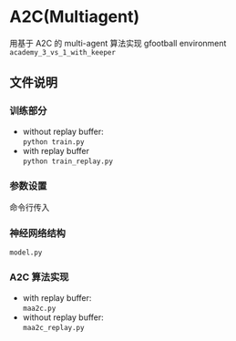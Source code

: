 # A2C(Multiagent)
用基于 A2C 的 multi-agent 算法实现 gfootball environment `academy_3_vs_1_with_keeper`

## 文件说明
### 训练部分
+ without replay buffer: \
`python train.py`
+ with replay buffer \
`python train_replay.py`

### 参数设置
命令行传入

### 神经网络结构
`model.py`

### A2C 算法实现
+ with replay buffer: \
`maa2c.py` 
+ without replay buffer: \
`maa2c_replay.py`